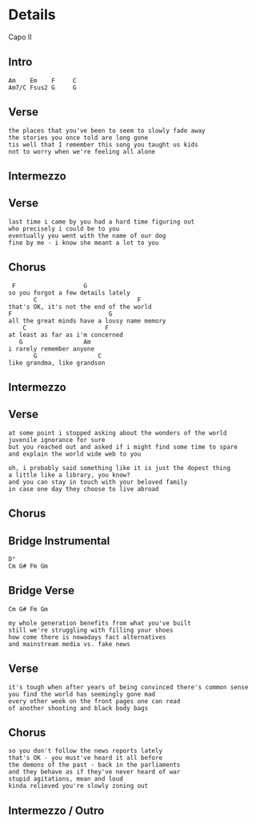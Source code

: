 # Details

Capo II

## Intro

	Am    Em    F     C
	Am7/C Fsus2 G     G

## Verse

	the places that you've been to seem to slowly fade away
	the stories you once told are long gone
	tis well that I remember this song you taught us kids
	not to worry when we're feeling all alone

## Intermezzo

## Verse

	last time i came by you had a hard time figuring out
	who precisely i could be to you
	eventually you went with the name of our dog
	fine by me - i know she meant a lot to you

## Chorus

	 F                   G
	so you forgot a few details lately
	       C                            F
	that's OK, it's not the end of the world
	F                           G
	all the great minds have a lousy name memory
	    C                      F
	at least as far as i'm concerned
	   G                 Am
	i rarely remember anyone
	       G                 C
	like grandma, like grandson

## Intermezzo

## Verse

	at some point i stopped asking about the wonders of the world
	juvenile ignorance for sure
	but you reached out and asked if i might find some time to spare
	and explain the world wide web to you

	oh, i probably said something like it is just the dopest thing
	a little like a library, you know?
	and you can stay in touch with your beloved family
	in case one day they choose to live abroad

## Chorus

## Bridge Instrumental

	D°
	Cm G# Fm Gm

## Bridge Verse

	Cm G# Fm Gm

	my whole generation benefits from what you've built
	still we're struggling with filling your shoes
	how come there is nowadays fact alternatives
	and mainstream media vs. fake news

## Verse

	it's tough when after years of being convinced there's common sense
	you find the world has seemingly gone mad
	every other week on the front pages one can read
	of another shooting and black body bags

## Chorus

	so you don't follow the news reports lately
	that's OK - you must've heard it all before
	the demons of the past - back in the parliaments
	and they behave as if they've never heard of war
	stupid agitations, mean and loud
	kinda relieved you're slowly zoning out

## Intermezzo / Outro

